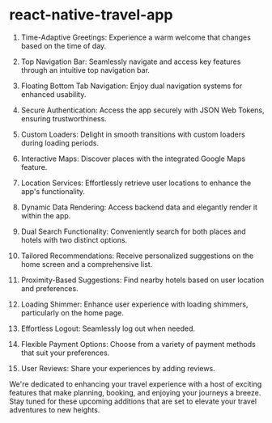 # react-native-travel-app

1. Time-Adaptive Greetings: Experience a warm welcome that changes based on the time of day.

2. Top Navigation Bar: Seamlessly navigate and access key features through an intuitive top navigation bar.

3. Floating Bottom Tab Navigation: Enjoy dual navigation systems for enhanced usability.

4. Secure Authentication: Access the app securely with JSON Web Tokens, ensuring trustworthiness.

5. Custom Loaders: Delight in smooth transitions with custom loaders during loading periods.

6. Interactive Maps: Discover places with the integrated Google Maps feature.

7. Location Services: Effortlessly retrieve user locations to enhance the app's functionality.

8. Dynamic Data Rendering: Access backend data and elegantly render it within the app.

9. Dual Search Functionality: Conveniently search for both places and hotels with two distinct options.

10. Tailored Recommendations: Receive personalized suggestions on the home screen and a comprehensive list.

11. Proximity-Based Suggestions: Find nearby hotels based on user location and preferences.

12. Loading Shimmer: Enhance user experience with loading shimmers, particularly on the home page.

13. Effortless Logout: Seamlessly log out when needed.

14. Flexible Payment Options: Choose from a variety of payment methods that suit your preferences.

15. User Reviews: Share your experiences by adding reviews.

 

We're dedicated to enhancing your travel experience with a host of exciting features that make planning, booking, and enjoying your journeys a breeze. Stay tuned for these upcoming additions that are set to elevate your travel adventures to new heights.